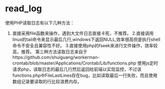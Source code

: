 # read_log
使用PHP读取日志有以下几种方法：
1. 直接采用file函数来操作，遇到大文件日志直接卡死，不推荐。
2.直接调用linux的tail命令来显示最后几行,windows下返回NULL,效率很高但是执行shell命令不安全且兼容性不好。
3.直接使用php的fseek来进行文件操作，效率较高，推荐。
第三种方法读取日志来自于https://github.com/shuiguang/workerman-crontab/blob/master/Applications/Crontab/Lib/functions.php
使用js定时请求php，读取日志的最后几行然后返回给前端以实现监控，不过该functions.php中FileLastLines存在bug，比如读取最后一行失败，而且使用数组记录要读取的行比较浪费内存。
